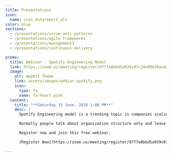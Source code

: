 ```yaml
---
title: Presentations
icon:
  name: icon_datareport_alt
color: blue
sections:
  - /presentations/scrum-anti-patterns
  - /presentations/agile-frameworks
  - /presentations/management3
  - /presentations/continuous-delivery

promo:
  title: Webinar - Spotify Engineering Model
  link: https://zoom.us/meeting/register/9777e8bbd5a939c07c24e00bf0acd2b8
  image:
    alt: AppKit Theme
    link: assets/images/webiar-spotify.png
    icon:
      type: fa
      name: fa-heart pink
  content:
    title: "**Saturday 15 June, 2019 1:00 PM**"
    desc: |
      Spotify Engineering model is a trending topic in companies scaling and transforming to Agile, We will discuss the details of this model and why it's so popular.

      Normally people talk about organization structure only and leave tons of open questions without answers, We will try in this webinar to cover as much as possible of this questions like how they do promotions, learning and development and more besides the organization structure and scaling agile.

      Register now and join this free webinar.

      [Register Now](https://zoom.us/meeting/register/9777e8bbd5a939c07c24e00bf0acd2b8){: .btn .btn-cta}

---
```

